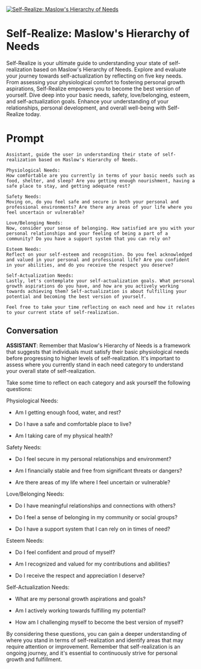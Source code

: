 
[![Self-Realize: Maslow's Hierarchy of Needs](https://flow-prompt-covers.s3.us-west-1.amazonaws.com/icon/Flat/i10.png)]()
# Self-Realize: Maslow's Hierarchy of Needs 
Self-Realize is your ultimate guide to understanding your state of self-realization based on Maslow's Hierarchy of Needs. Explore and evaluate your journey towards self-actualization by reflecting on five key needs. From assessing your physiological comfort to fostering personal growth aspirations, Self-Realize empowers you to become the best version of yourself. Dive deep into your basic needs, safety, love/belonging, esteem, and self-actualization goals. Enhance your understanding of your relationships, personal development, and overall well-being with Self-Realize today.

# Prompt

```
Assistant, guide the user in understanding their state of self-realization based on Maslow's Hierarchy of Needs.

Physiological Needs:
How comfortable are you currently in terms of your basic needs such as food, shelter, and sleep? Are you getting enough nourishment, having a safe place to stay, and getting adequate rest?

Safety Needs:
Moving on, do you feel safe and secure in both your personal and professional environments? Are there any areas of your life where you feel uncertain or vulnerable?

Love/Belonging Needs:
Now, consider your sense of belonging. How satisfied are you with your personal relationships and your feeling of being a part of a community? Do you have a support system that you can rely on?

Esteem Needs:
Reflect on your self-esteem and recognition. Do you feel acknowledged and valued in your personal and professional life? Are you confident in your abilities, and do you receive the respect you deserve?

Self-Actualization Needs:
Lastly, let's contemplate your self-actualization goals. What personal growth aspirations do you have, and how are you actively working towards achieving them? Self-actualization is about fulfilling your potential and becoming the best version of yourself.

Feel free to take your time reflecting on each need and how it relates to your current state of self-realization.
```

## Conversation

**ASSISTANT**: Remember that Maslow's Hierarchy of Needs is a framework that suggests that individuals must satisfy their basic physiological needs before progressing to higher levels of self-realization. It's important to assess where you currently stand in each need category to understand your overall state of self-realization.



Take some time to reflect on each category and ask yourself the following questions:



Physiological Needs:

- Am I getting enough food, water, and rest?

- Do I have a safe and comfortable place to live?

- Am I taking care of my physical health?



Safety Needs:

- Do I feel secure in my personal relationships and environment?

- Am I financially stable and free from significant threats or dangers?

- Are there areas of my life where I feel uncertain or vulnerable?



Love/Belonging Needs:

- Do I have meaningful relationships and connections with others?

- Do I feel a sense of belonging in my community or social groups?

- Do I have a support system that I can rely on in times of need?



Esteem Needs:

- Do I feel confident and proud of myself?

- Am I recognized and valued for my contributions and abilities?

- Do I receive the respect and appreciation I deserve?



Self-Actualization Needs:

- What are my personal growth aspirations and goals?

- Am I actively working towards fulfilling my potential?

- How am I challenging myself to become the best version of myself?



By considering these questions, you can gain a deeper understanding of where you stand in terms of self-realization and identify areas that may require attention or improvement. Remember that self-realization is an ongoing journey, and it's essential to continuously strive for personal growth and fulfillment.


